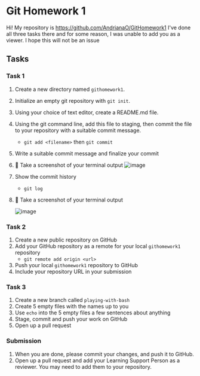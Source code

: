 # Git Homework 1
Hi! My repository is https://github.com/AndrianaO/GitHomework1 
I've done all three tasks there and for some reason, I was unable to add you as a viewer. I hope this will not be an issue

## Tasks
### Task 1
1. Create a new directory named `githomework1`.
2. Initialize an empty git repository with `git init`.
3. Using your choice of text editor, create a README.md file.
4. Using the git command line, add this file to staging, then commit the file to your repository with a suitable commit message.
    * `git add <filename>` then `git commit`
5. Write a suitable commit message and finalize your commit
6. 📸 Take a screenshot of your terminal output
   ![image](https://github.com/AndrianaO/git/assets/79010578/2cedabce-4dab-484c-825b-e3e8bc366a4b)

8. Show the commit history
    * `git log`
9. 📸 Take a screenshot of your terminal output

    ![image](https://github.com/AndrianaO/git/assets/79010578/4995d34e-fea0-4b8d-858f-6419bd395ba5)


### Task 2
1. Create a new public repository on GitHub
2. Add your GitHub repository as a remote for your local `githomework1` repository
    * `git remote add origin <url>`
3. Push your local `githomework1` repository to GitHub
4. Include your repository URL in your submission

### Task 3
1. Create a new branch called `playing-with-bash`
2. Create 5 empty files with the names up to you
3. Use `echo` into the 5 empty files a few sentences about anything
4. Stage, commit and push your work on GitHub
5. Open up a pull request

### Submission

1. When you are done, please commit your changes, and push it to GitHub.
2. Open up a pull request and add your Learning Support Person as a reviewer. You may need to add them to your repository.
